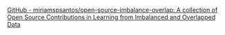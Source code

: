 
[GitHub - miriamspsantos/open-source-imbalance-overlap: A collection of Open Source Contributions in Learning from Imbalanced and Overlapped Data](https://github.com/miriamspsantos/open-source-imbalance-overlap)
